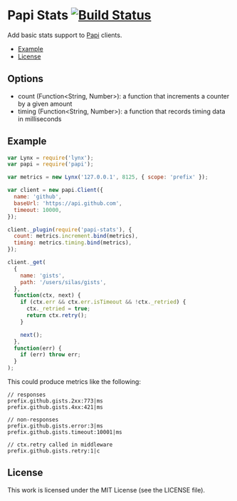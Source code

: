 # Papi Stats [![Build Status](https://travis-ci.org/silas/node-papi-stats.png?branch=master)](https://travis-ci.org/silas/node-papi-stats)

Add basic stats support to [Papi][papi] clients.

 * [Example](#example)
 * [License](#license)

## Options

 * count (Function&lt;String, Number&gt;): a function that increments a counter by a given amount
 * timing (Function&lt;String, Number&gt;): a function that records timing data in milliseconds

## Example

``` javascript
var Lynx = require('lynx');
var papi = require('papi');

var metrics = new Lynx('127.0.0.1', 8125, { scope: 'prefix' });

var client = new papi.Client({
  name: 'github',
  baseUrl: 'https://api.github.com',
  timeout: 10000,
});

client._plugin(require('papi-stats'), {
  count: metrics.increment.bind(metrics),
  timing: metrics.timing.bind(metrics),
});

client._get(
  {
    name: 'gists',
    path: '/users/silas/gists',
  },
  function(ctx, next) {
    if (ctx.err && ctx.err.isTimeout && !ctx._retried) {
      ctx._retried = true;
      return ctx.retry();
    }

    next();
  },
  function(err) {
    if (err) throw err;
  }
);
```

This could produce metrics like the following:

```
// responses
prefix.github.gists.2xx:773|ms
prefix.github.gists.4xx:421|ms

// non-responses
prefix.github.gists.error:3|ms
prefix.github.gists.timeout:10001|ms

// ctx.retry called in middleware
prefix.github.gists.retry:1|c
```

## License

This work is licensed under the MIT License (see the LICENSE file).

[papi]: https://github.com/silas/node-papi
